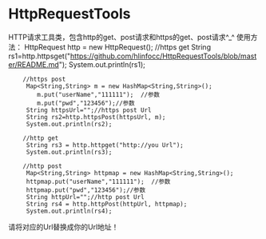 # HttpRequestTools
HTTP请求工具类，包含http的get、post请求和https的get、post请求^_^
使用方法：
		HttpRequest http = new HttpRequest();
		//https get
		String rs1=http.httpsget("https://github.com/hlinfocc/HttpRequestTools/blob/master/README.md");
		System.out.println(rs1);
		
		//https post
		 Map<String,String> m = new HashMap<String,String>();  
	        m.put("userName","111111");  //参数
	        m.put("pwd","123456");//参数
	     String httpsUrl="";//https post Url
	     String rs2=http.httpsPost(httpsUrl, m);
	     System.out.println(rs2);
	     
	    //http get 
	     String rs3 = http.httpget("http://you Url");
	     System.out.println(rs3);
	     
	    //http post
	     Map<String,String> httpmap = new HashMap<String,String>();  
	     httpmap.put("userName","111111");  //参数
	     httpmap.put("pwd","123456");//参数
	     String httpUrl="";//http post Url
	     String rs4 = http.httpPost(httpUrl, httpmap);
	     System.out.println(rs4);
请将对应的Url替换成你的Url地址！